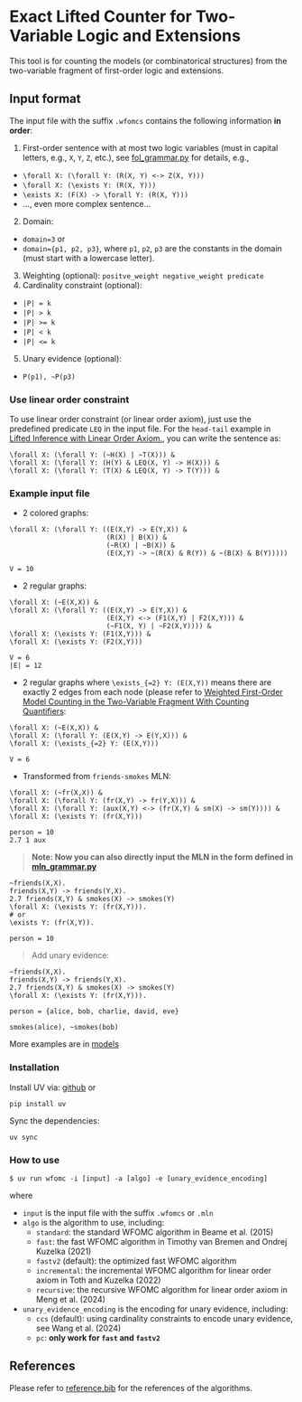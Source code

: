 # Exact Lifted Counter for Two-Variable Logic and Extensions

This tool is for counting the models (or combinatorical structures) from the two-variable fragment of first-order logic and extensions.


## Input format

The input file with the suffix `.wfomcs` contains the following information **in order**:
1. First-order sentence with at most two logic variables (must in capital letters, e.g., `X`, `Y`, `Z`, etc.), see [fol_grammar.py](sampling_fo2/parser/fol_grammar.py) for details, e.g.,
  * `\forall X: (\forall Y: (R(X, Y) <-> Z(X, Y)))`
  * `\forall X: (\exists Y: (R(X, Y)))`
  * `\exists X: (F(X) -> \forall Y: (R(X, Y)))`
  * ..., even more complex sentence...
2. Domain: 
  * `domain=3` or
  * `domain={p1, p2, p3}`, where `p1`, `p2`, `p3` are the constants in the domain (must start with a lowercase letter).
3. Weighting (optional): `positve_weight negative_weight predicate`
4. Cardinality constraint (optional): 
  * `|P| = k`
  * `|P| > k`
  * `|P| >= k`
  * `|P| < k`
  * `|P| <= k`
5. Unary evidence (optional): 
  * `P(p1), ~P(p3)`

### Use linear order constraint

To use linear order constraint (or linear order axiom), just use the predefined predicate `LEQ` in the input file. 
For the `head-tail` example in [Lifted Inference with Linear Order Axiom.](https://doi.org/10.1609/aaai.v37i10.26449), you can write the sentence as:
```
\forall X: (\forall Y: (~H(X) | ~T(X))) &
\forall X: (\forall Y: (H(Y) & LEQ(X, Y) -> H(X))) &
\forall X: (\forall Y: (T(X) & LEQ(X, Y) -> T(Y))) &
```


### Example input file

- 2 colored graphs:
```
\forall X: (\forall Y: ((E(X,Y) -> E(Y,X)) &
                        (R(X) | B(X)) &
                        (~R(X) | ~B(X)) &
                        (E(X,Y) -> ~(R(X) & R(Y)) & ~(B(X) & B(Y)))))

V = 10
```

- 2 regular graphs:
```
\forall X: (~E(X,X)) &
\forall X: (\forall Y: ((E(X,Y) -> E(Y,X)) &
                        (E(X,Y) <-> (F1(X,Y) | F2(X,Y))) &
                        (~F1(X, Y) | ~F2(X,Y)))) &
\forall X: (\exists Y: (F1(X,Y))) & 
\forall X: (\exists Y: (F2(X,Y)))

V = 6
|E| = 12
```

- 2 regular graphs where `\exists_{=2} Y: (E(X,Y))` means there are exactly 2 edges from each node (please refer to [Weighted First-Order Model Counting in the Two-Variable Fragment With Counting Quantifiers](https://jair.org/index.php/jair/article/view/12320/26673):
```
\forall X: (~E(X,X)) &
\forall X: (\forall Y: (E(X,Y) -> E(Y,X))) &
\forall X: (\exists_{=2} Y: (E(X,Y)))

V = 6
```

- Transformed from `friends-smokes` MLN:
```
\forall X: (~fr(X,X)) &
\forall X: (\forall Y: (fr(X,Y) -> fr(Y,X))) &
\forall X: (\forall Y: (aux(X,Y) <-> (fr(X,Y) & sm(X) -> sm(Y)))) &
\forall X: (\exists Y: (fr(X,Y)))

person = 10
2.7 1 aux
```

> **Note: Now you can also directly input the MLN in the form defined in [mln_grammar.py](sampling_fo2/parser/mln_grammar.py)**
```
~friends(X,X).
friends(X,Y) -> friends(Y,X).
2.7 friends(X,Y) & smokes(X) -> smokes(Y)
\forall X: (\exists Y: (fr(X,Y))).
# or 
\exists Y: (fr(X,Y)).

person = 10
```

> Add unary evidence:
```
~friends(X,X).
friends(X,Y) -> friends(Y,X).
2.7 friends(X,Y) & smokes(X) -> smokes(Y)
\forall X: (\exists Y: (fr(X,Y))).

person = {alice, bob, charlie, david, eve}

smokes(alice), ~smokes(bob)
``` 

More examples are in [models](models/)


### Installation

Install UV via:
[github](https://github.com/astral-sh/uv) or
```
pip install uv
```

Sync the dependencies:
```
uv sync
```

### How to use
```
$ uv run wfomc -i [input] -a [algo] -e [unary_evidence_encoding]
```
where
- `input` is the input file with the suffix `.wfomcs` or `.mln`
- `algo` is the algorithm to use, including:
  - `standard`: the standard WFOMC algorithm in Beame et al. (2015)
  - `fast`: the fast WFOMC algorithm in Timothy van Bremen and Ondrej Kuzelka (2021)
  - `fastv2` (default): the optimized fast WFOMC algorithm
  - `incremental`: the incremental WFOMC algorithm for linear order axiom in Toth and Kuzelka (2022)
  - `recursive`: the recursive WFOMC algorithm for linear order axiom in Meng et al. (2024)
- `unary_evidence_encoding` is the encoding for unary evidence, including:
  - `ccs` (default): using cardinality constraints to encode unary evidence, see Wang et al. (2024)
  - `pc`: **only work for `fast` and `fastv2`**

## References

Please refer to [reference.bib](reference.bib) for the references of the algorithms.
